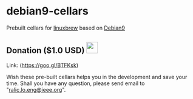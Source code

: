 # debian9-cellars

Prebuilt cellars for <a href=http://linuxbrew.sh/>linuxbrew</a> based on <a href=https://cdimage.debian.org/debian-cd/current-live/amd64/iso-hybrid/>Debian9</a>

## Donation ($1.0 USD) <a href="https://goo.gl/BTFKsk"><img src="https://cdn1.iconfinder.com/data/icons/banking/512/E1-256.png" width="30"></a> 

Link: (https://goo.gl/BTFKsk)

Wish these pre-built cellars helps you in the development and save your time. 
Shall you have any question, please send email to "ralic.lo.eng@ieee.org".

